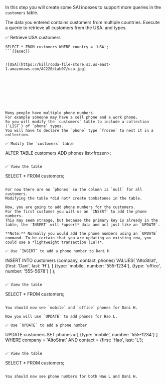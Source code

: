 In this step you will create some SAI indexes to support more queries in the `customers` table.

The data you entered contains customers from multiple countries. 
Execute a querie to retrieve all customers from the USA. and types.

✅ Retrieve USA customers
```
SELECT * FROM customers WHERE country = 'USA';
```{{exec}}


![USA](https://killrcoda-file-store.s3.us-east-1.amazonaws.com/AC220/Lab07/usa.jpg)









Many people have multiple phone numbers.
For example someone may have a cell phone and a work phone.
So you will modify the `customers` table to include a collection (`LIST`) of `phone` types.
You will have to declare the `phone` type `frozen` to nest it in a collection.

✅ Modify the `costomers` table
```
ALTER TABLE customers 
  ADD phones list<frozen<phone>>;
```{{exec}}

✅ View the table
```
SELECT * FROM customers;
```{{exec}}

For now there are no `phones` so the column is `null` for all customers.
Modifying the table *did not* create tombstones in the table.

Now, you are going to add phone numbers for the customers.
For the first customer you will us an `INSERT` to add the phone numbers. 
This may seem strange, but because the primary key is already in the table, the `INSERT` will *upsert* data and act just like an `UPDATE`.

**Note:** Normally you would add the phone numbers using an `UPDATE` command. To be certain that you are updating an existing row, you could use a *lightweight transaction (LWT)*.

✅ Use `INSERT` to add a phone number to Dani H
```
INSERT INTO customers (company, contact, phones) 
  VALUES(
    'AltoStrat',
    {first: 'Dani', last: 'H'},
    [
      {type: 'mobile', number: '555-1234'},
      {type: 'office', number: '555-5678'}
    ]
  );
```{{exec}}

✅ View the table
```
SELECT * FROM customers;
```{{exec}}

You should now see `mobile` and `office` phones for Dani H.

Now you will use `UPDATE` to add phones for Hao L.

✅ Use `UPDATE` to add a phone number
```
UPDATE customers SET phones =
  [
    {type: 'mobile', number: '555-1234'}
  ]
  WHERE
    company = 'AltoStrat'
  AND
    contact = {first: 'Hao', last: 'L'};
```{{exec}}

✅ View the table
```
SELECT * FROM customers;
```{{exec}}

You should now see phone numbers for both Hao L and Dani H.
